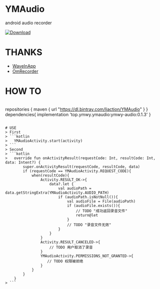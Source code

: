 # YMAudio
android audio recorder

[ ![Download](https://api.bintray.com/packages/liaction/ymwycs/YMAudio/images/download.svg?version=0.1.3) ](https://bintray.com/liaction/ymwycs/YMAudio/0.1.3/link)

# THANKS
- [WaveInApp](https://github.com/Cleveroad/WaveInApp)
- [OmRecorder](https://github.com/kailash09dabhi/OmRecorder)

# HOW TO

>```
repositories {
    maven {
        url  "https://dl.bintray.com/liaction/YMAudio"
    }
}
dependencies{
	implementation 'top.ymwy.ymaudio:ymwy-audio:0.1.3'
}
```

# USE
> First
> ```kotlin
> 	YMAudioActivity.start(activity)
> ```
> Second
> ```kotlin
> 	override fun onActivityResult(requestCode: Int, resultCode: Int, data: Intent?) {
        super.onActivityResult(requestCode, resultCode, data)
        if (requestCode == YMAudioActivity.REQUEST_CODE){
            when(resultCode){
                Activity.RESULT_OK->{
                    data?.let {
                        val audioPath = data.getStringExtra(YMAudioActivity.AUDIO_PATH)
                        if (audioPath.isNotNull()){
                            val audioFile = File(audioPath)
                            if (audioFile.exists()){
                                // TODO "成功返回录音文件"
                                return@let
                            }
                            // TODO "录音文件无效"
                        }
                    }
                }
                Activity.RESULT_CANCELED->{
                    // TODO 用户取消了录音
                }
                YMAudioActivity.PERMISSIONS_NOT_GRANTED->{
                   // TODO 权限被拒绝
                }
            }
        }
    }
> ```
